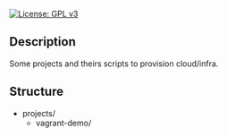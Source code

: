 [![License: GPL v3](https://img.shields.io/badge/License-GPLv3-blue.svg)](https://www.gnu.org/licenses/gpl-3.0)

## Description

Some projects and theirs scripts to provision cloud/infra.

## Structure 

 * projects/
    * vagrant-demo/



